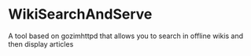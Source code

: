# WikiSearchAndServe
A tool based on gozimhttpd that allows you to search in offline wikis and then display articles
